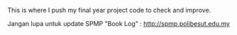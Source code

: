 This is where I push my final year project code to check and improve.

Jangan lupa untuk update SPMP "Book Log" : http://spmp.polibesut.edu.my
